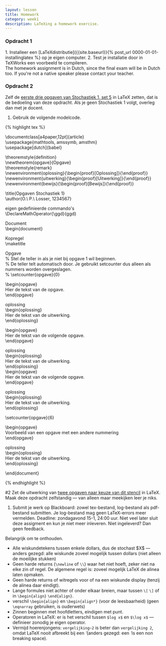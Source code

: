 ```yaml
---
layout: lesson
title: Homework
category: week1
description: LaTeXing a homework exercise.
---
```


<div class="panel panel-primary">
<div class="panel-heading">
<h3 class="panel-title">
Opdracht 1

</h3>
</div>
<div class="panel-body">
1.  Installeer een [LaTeXdistributie]({{site.baseurl}}{% post_url 0000-01-01-installinglatex %} op je eigen computer.
2.  Test je installatie door in TeXWorks een voorbeeld te compileren.

</div>
</div>
The homework assignment is in Dutch, since the final exam will be in
Dutch too. If you're not a native speaker please contact your teacher.

<div class="panel panel-primary">
<div class="panel-heading">
<h3 class="panel-title">
Opdracht 2

</h3>
</div>
<div class="panel-body">
Zelf de <a href="stochastiek.pdf">eerste drie opgaven van Stochastiek 1,
set 5</a> in LaTeX zetten, dat is de bedoeling van deze opdracht. Als je
geen Stochastiek 1 volgt, overleg dan met je docent.

1.  Gebruik de volgende modelcode.

{% highlight tex %}

\\documentclass\[a4paper,12pt\]{article}\
\\usepackage{mathtools, amssymb, amsthm}\
\\usepackage\[dutch\]{babel}

\\theoremstyle{definition}\
\\newtheorem{opgave}{Opgave}\
\\theoremstyle{remark}\
\\newenvironment{oplossing}{\\begin{proof}\[Oplossing\]}{\\end{proof}}\
\\newenvironment{uitwerking}{\\begin{proof}\[Uitwerking\]}{\\end{proof}}\
\\newenvironment{bewijs}{\\begin{proof}\[Bewijs\]}{\\end{proof}}

\\title{Opgaven Stochastiek 1}\
\\author{O.\\ P.\\ Losser, 1234567}

eigen gedefinieerde commando's\
\\DeclareMathOperator{\\ggd}{ggd}

Document\
\\begin{document}

Kopregel\
\\maketitle

Opgave\
% Stel de teller in als je niet bij opgave 1 wil beginnen.\
% De teller telt automatisch door. Je gebruikt setcounter dus alleen als
nummers worden overgeslagen.\
% \\setcounter{opgave}{0}

\\begin{opgave}\
Hier de tekst van de opgave.\
\\end{opgave}

oplossing\
\\begin{oplossing}\
Hier de tekst van de uitwerking.\
\\end{oplossing}

\\begin{opgave}\
Hier de tekst van de volgende opgave.\
\\end{opgave}

oplossing\
\\begin{oplossing}\
Hier de tekst van de uitwerking.\
\\end{oplossing}\
\\begin{opgave}\
Hier de tekst van de volgende opgave.\
\\end{opgave}

oplossing\
\\begin{oplossing}\
Hier de tekst van de uitwerking.\
\\end{oplossing}

\\setcounter{opgave}{6}

\\begin{opgave}\
Voorbeeld van een opgave met een andere nummering\
\\end{opgave}

oplossing\
\\begin{oplossing}\
Hier de tekst van de uitwerking.\
\\end{oplossing}

\\end{document}

{% endhighlight %}

\#2 Zet de uitwerking van <a href="stochastiek.pdf">twee opgaven naar keuze van dit stencil</a> in LaTeX. Maak deze
opdracht zelfstandig — van alleen maar meekijken leer je niks.

1.  Submit je werk op Blackboard: zowel tex-bestand, log-bestand als
    pdf-bestand submitten. Je log-bestand mag geen LaTeX-errors
    meer vermelden. Deadline: zondagavond 15-1, 24:00 uur. Niet veel
    later sluit deze assigment en kun je niet meer inleveren. Niet
    ingeleverd? Dan geen feedback.

Belangrijk om te onthouden.

-   Alle wiskundetekens tussen enkele dollars, dus de stochast \$X\$ —
    anders gezegd: alle wiskunde zoveel mogelijk tussen dollars (niet
    alleen de moeilijke stukken)
-   Geen harde returns (`\newline` of `\\`) waar het niet hoeft, zeker
    niet na elke zin of regel. De algemene regel is: zoveel mogelijk
    LaTeX de alinea laten opmaken.
-   Geen harde returns of witregels voor of na een wiskunde display
    (tenzij de alinea daar eindigt).
-   Lange formules niet achter of onder elkaar breien, maar tussen `\[`
    `\]` of in `\begin{align}` `\end{align}`.
-   verschil `\begin{align}` en `\begin{align*}` (voor de leesbaarheid)
    (geen `\eqnarray` gebruiken, is ouderwets)
-   Zinnen beginnen met hoofdletters, eindigen met punt.
-   Operatoren in LaTeX: er is het verschil tussen `$log x$` en
    `$\log x$` — definieer zonodig je eigen operator.
-   Vermijd hoerenjongens: `vergelijking~2` is beter dan
    `vergelijking 2`, omdat LaTeX nooit afbreekt bij een `̃` (anders
    gezegd: een `̃` is een non breaking space).

</div>
</div>
